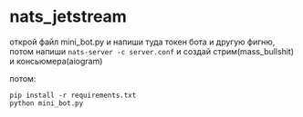 # nats_jetstream

открой файл mini_bot.py и напиши туда токен бота и другую фигню, потом напиши `nats-server -c server.conf` и создай стрим(mass_bullshit) и консьюмера(aiogram)

потом:
```
pip install -r requirements.txt
python mini_bot.py
```
